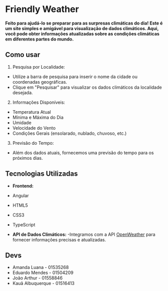 # Friendly Weather

**Feito para ajudá-lo se preparar para as surpresas climáticas do dia!
Este é um site simples e amigável para visualização de dados climáticos. 
Aqui, você pode obter informações atualizadas sobre as condições climáticas em diferentes partes do mundo.**

## Como usar
1. Pesquisa por Localidade:
- Utilize a barra de pesquisa para inserir o nome da cidade ou coordenadas geográficas.
- Clique em "Pesquisar" para visualizar os dados climáticos da localidade desejada.

2. Informações Disponíveis:
- Temperatura Atual
- Mínima e Máxima do Dia
- Umidade
- Velocidade do Vento
- Condições Gerais (ensolarado, nublado, chuvoso, etc.)

3. Previsão do Tempo:
- Além dos dados atuais, fornecemos uma previsão do tempo para os próximos dias.

## Tecnologias Utilizadas
- **Frontend:**
- Angular
- HTML5
- CSS3
- TypeScript
  
- **API de Dados Climáticos:**
-Integramos com a API [OpenWeather](https://openweathermap.org) para fornecer informações precisas e atualizadas.

## Devs
- Amanda Luana - 01535268
- Eduardo Mendes - 01504209
- João Arthur - 01558846
- Kauã Albuquerque - 01516413
